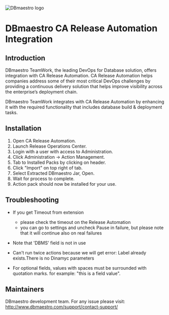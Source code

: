 ![DBmaestro logo](http://www.dbmaestro.com/wp-content/uploads/2013/02/main-logo1.png)

# DBmaestro CA Release Automation Integration

Introduction
------------

DBmaestro TeamWork, the leading DevOps for Database solution, offers integration with CA Release Automation. CA Release Automation helps companies address some of their most critical DevOps challenges by providing a continuous delivery solution that helps improve visibility across the enterprise’s deployment chain.

DBmaestro TeamWork integrates with CA Release Automation by enhancing it with the required functionality that includes database build & deployment tasks.

Installation
------------

1. Open CA Release Automation.
2. Launch Release Operations Center.
3. Login with a user with access to Administration.
4. Click Administration -> Action Management.
5. Tab to Installed Packs by clicking on header.
6. Click "Import" on top right of tab.
7. Select Extracted DBmaestro Jar, Open.
8. Wait for process to complete.
9. Action pack should now be installed for your use.

Troubleshooting
---------------

* If you get Timeout from extension
	- please check the timeout on the Release Automation
	- you can go to settings and uncheck Pause in failure, but please note that it will continue also on real failures

* Note that 'DBMS' field is not in use

* Can't run twice actions because we will get error: Label already exists.There is no Dinamyc parameters

* For optional fields, values with spaces must be surrounded with quotation marks. for example: "this is a field value".



Maintainers
------------

DBmaestro development team. For any issue please visit: http://www.dbmaestro.com/support/contact-support/


